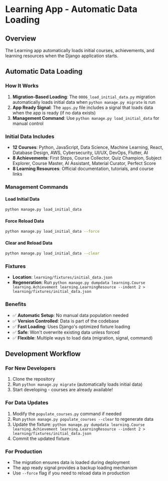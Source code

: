 # Learning App - Automatic Data Loading

## Overview
The Learning app automatically loads initial courses, achievements, and learning resources when the Django application starts.

## Automatic Data Loading

### How It Works
1. **Migration-Based Loading**: The `0006_load_initial_data.py` migration automatically loads initial data when `python manage.py migrate` is run
2. **App Ready Signal**: The `apps.py` file includes a signal that loads data when the app is ready (if no data exists)
3. **Management Command**: Use `python manage.py load_initial_data` for manual control

### Initial Data Includes
- **12 Courses**: Python, JavaScript, Data Science, Machine Learning, React, Database Design, AWS, Cybersecurity, UI/UX, DevOps, Flutter, AI
- **8 Achievements**: First Steps, Course Collector, Quiz Champion, Subject Explorer, Course Master, AI Assistant, Material Curator, Perfect Score
- **8 Learning Resources**: Official documentation, tutorials, and course links

### Management Commands

#### Load Initial Data
```bash
python manage.py load_initial_data
```

#### Force Reload Data
```bash
python manage.py load_initial_data --force
```

#### Clear and Reload Data
```bash
python manage.py load_initial_data --clear
```

### Fixtures
- **Location**: `learning/fixtures/initial_data.json`
- **Regeneration**: Run `python manage.py dumpdata learning.Course learning.Achievement learning.LearningResource --indent 2 > learning/fixtures/initial_data.json`

### Benefits
- ✅ **Automatic Setup**: No manual data population needed
- ✅ **Version Controlled**: Data is part of the codebase
- ✅ **Fast Loading**: Uses Django's optimized fixture loading
- ✅ **Safe**: Won't overwrite existing data unless forced
- ✅ **Flexible**: Multiple ways to load data (migration, signal, command)

## Development Workflow

### For New Developers
1. Clone the repository
2. Run `python manage.py migrate` (automatically loads initial data)
3. Start developing - courses are already available!

### For Data Updates
1. Modify the `populate_courses.py` command if needed
2. Run `python manage.py populate_courses --clear` to regenerate data
3. Update the fixture: `python manage.py dumpdata learning.Course learning.Achievement learning.LearningResource --indent 2 > learning/fixtures/initial_data.json`
4. Commit the updated fixture

### For Production
- The migration ensures data is loaded during deployment
- The app ready signal provides a backup loading mechanism
- Use `--force` flag if you need to reload data in production 